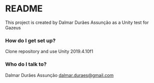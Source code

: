 # README #

This project is created by Dalmar Durães Assunção as a Unity test for Gazeus

### How do I get set up? ###

Clone repository and use Unity 2019.4.10f1

### Who do I talk to? ###

Dalmar Durães Assunção
dalmar.duraes@gmail.com